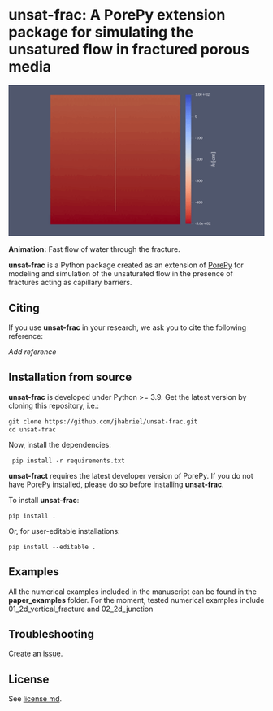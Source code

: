 # unsat-frac: A PorePy extension package for simulating the unsatured flow in fractured porous media
<img src="show.gif" width="700">

**Animation:** Fast flow of water through the fracture.

**unsat-frac** is a Python package created as an extension of [PorePy](https://github.com/pmgbergen/porepy) for modeling and simulation of the unsaturated flow in the presence of fractures acting as capillary barriers.

## Citing

If you use **unsat-frac** in your research, we ask you to cite the following reference:

*Add reference*

## Installation from source

**unsat-frac** is developed under Python >= 3.9. Get the latest version by cloning this repository, i.e.:

    git clone https://github.com/jhabriel/unsat-frac.git
    cd unsat-frac

Now, install the dependencies:

     pip install -r requirements.txt

**unsat-fract** requires the latest developer version of PorePy. If you do not have PorePy installed, please [do so](https://github.com/pmgbergen/porepy/blob/develop/Install.md) before installing **unsat-frac**.

To install **unsat-frac**:

    pip install .

Or, for user-editable installations:

    pip install --editable .

## Examples

All the numerical examples included in the manuscript can be found in the **paper_examples** folder. For the moment, tested numerical examples include 01_2d_vertical_fracture and 02_2d_junction

## Troubleshooting
Create an [issue](https://github.com/jhabriel/unsat-frac).

## License
See [license md](./LICENSE.md).
